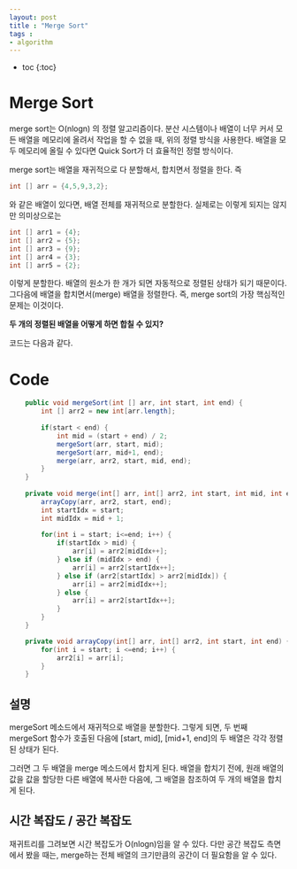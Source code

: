 ```yaml
---
layout: post
title : "Merge Sort"
tags :
- algorithm
---
```


* toc
{:toc}

# Merge Sort
merge sort는 O(nlogn) 의 정렬 알고리즘이다. 분산 시스템이나 배열이 너무 커서 모든 배열을 메모리에 올려서 작업을 할 수 없을 때, 위의 정렬 방식을 사용한다. 배열을 모두 메모리에 올릴 수 있다면 Quick Sort가 더 효율적인 정렬 방식이다.

merge sort는 배열을 재귀적으로 다 분할해서, 합치면서 정렬을 한다. 즉 

~~~java
int [] arr = {4,5,9,3,2};
~~~

와 같은 배열이 있다면, 배열 전체를 재귀적으로 분할한다. 실제로는 이렇게 되지는 않지만 의미상으로는

~~~java
int [] arr1 = {4};
int [] arr2 = {5};
int [] arr3 = {9};
int [] arr4 = {3};
int [] arr5 = {2};
~~~

이렇게 분할한다. 배열의 원소가 한 개가 되면 자동적으로 정렬된 상태가 되기 때문이다. 그다음에 배열을 합치면서(merge) 배열을 정렬한다. 
즉, merge sort의 가장 핵심적인 문제는 이것이다.

**두 개의 정렬된 배열을 어떻게 하면 합칠 수 있지?**

코드는 다음과 같다.

# Code

~~~java
	public void mergeSort(int [] arr, int start, int end) {
		int [] arr2 = new int[arr.length];
		
		if(start < end) {
			int mid = (start + end) / 2;
			mergeSort(arr, start, mid);
			mergeSort(arr, mid+1, end);
			merge(arr, arr2, start, mid, end);
		}
	}
	
	private void merge(int[] arr, int[] arr2, int start, int mid, int end) {
		arrayCopy(arr, arr2, start, end);
		int startIdx = start;
		int midIdx = mid + 1;
		
		for(int i = start; i<=end; i++) {
			if(startIdx > mid) {
				arr[i] = arr2[midIdx++];
			} else if (midIdx > end) {
				arr[i] = arr2[startIdx++];
			} else if (arr2[startIdx] > arr2[midIdx]) {
				arr[i] = arr2[midIdx++];
			} else {
				arr[i] = arr2[startIdx++];
			}
		}
	}

	private void arrayCopy(int[] arr, int[] arr2, int start, int end) {
		for(int i = start; i <=end; i++) {
			arr2[i] = arr[i];
		}
	}
~~~

## 설명
mergeSort 메소드에서 재귀적으로 배열을 분할한다. 그렇게 되면, 두 번째 mergeSort 함수가 호출된 다음에 [start, mid], [mid+1, end]의 두 배열은 각각 정렬된 상태가 된다.

그러면 그 두 배열을 merge 메소드에서 합치게 된다. 배열을 합치기 전에, 원래 배열의 값을 값을 할당한 다른 배열에 복사한 다음에, 그 배열을 참조하여 두 개의 배열을 합치게 된다.

## 시간 복잡도 / 공간 복잡도
재귀트리를 그려보면 시간 복잡도가 O(nlogn)임을 알 수 있다. 다만 공간 복잡도 측면에서 봤을 때는, merge하는 전체 배열의 크기만큼의 공간이 더 필요함을 알 수 있다.

